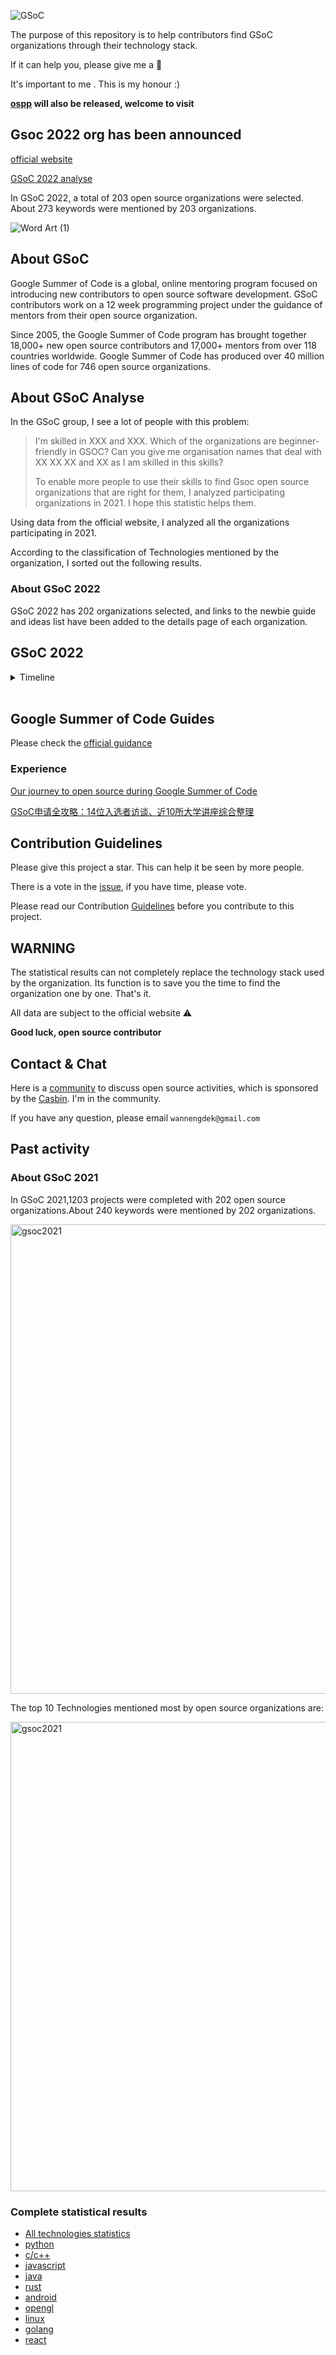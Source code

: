 ![GSoC](https://summerofcode.withgoogle.com/assets/media/logo.svg)


The purpose of this repository is to help contributors find GSoC organizations through their technology stack.

If it can help you, please give me a 🌟  

It's important to me . This is my honour :)


**[ospp](https://summer-ospp.ac.cn/#/org) will also be released, welcome to visit**

## Gsoc 2022 org has been announced

[official website](https://summerofcode.withgoogle.com/programs/2022/organizations)

[GSoC 2022 analyse](https://github.com/erdengk/gsoc-analyse/blob/master/markdown/GSoC2022/GSoC2022.md)

In GSoC 2022, a total of 203 open source organizations were selected. About 273 keywords were mentioned by 203 organizations.

![Word Art (1)](https://user-images.githubusercontent.com/37730787/157160231-5ed0a073-40f1-4bfe-907d-1d53db04e3ae.png)


## About GSoC
Google Summer of Code is a global, online mentoring program focused on introducing new contributors to open source software development. GSoC contributors work on a 12 week programming project under the guidance of mentors from their open source organization.

Since 2005, the Google Summer of Code program has brought together 18,000+ new open source contributors and 17,000+ mentors from over 118 countries worldwide. Google Summer of Code has produced over 40 million lines of code for 746 open source organizations.

## About GSoC Analyse

In the GSoC group, I see a lot of people with this problem:

> I'm skilled in XXX and XXX. Which of the organizations are beginner- friendly in GSOC?
> Can you give me organisation names that deal with XX XX XX and XX as I am skilled in this skills?
>
> To enable more people to use their skills to find Gsoc open source organizations that are right for them, I analyzed participating organizations in 2021. I hope this statistic helps them.

Using data from the official website, I analyzed all the organizations participating in 2021.

According to the classification of Technologies mentioned by the organization, I sorted out the following results.

### About GSoC 2022

GSoC 2022 has 202 organizations selected, and links to the newbie guide and ideas list have been added to the details page of each organization.


## GSoC 2022

<details>
<summary> Timeline </summary>

- February 7 - 18:00 UTC 

Mentoring organizations can begin submitting applications to Google
- February 21 - 18:00 UTC

Mentoring organization application deadline
- February 21 - March 6

Google program administrators review organization applications

- March 7 - 18:00 UTC

List of accepted mentoring organizations published
- March 7 - April 3

Potential GSoC contributors discuss application ideas with mentoring organizations
- April 4 - 18:00 UTC

GSoC contributor application period begins

- April 19 - 18:00 UTC

GSoC contributor application deadline
- May 12 - 18:00 UTC

GSoC contributor slot requests due from Org Admins

- May 20 - 18:00 UTC

Accepted GSoC contributor projects announced

- May 20 - June 12

Community Bonding Period | GSoC contributors get to know mentors, read documentation, get up to speed to begin working on their projects

- June 13

Coding officially begins!

- July 25 - 18:00 UTC

Mentors and GSoC contributors can begin submitting Phase 1 evaluations

- July 29 - 18:00 UTC

Phase 1 Evaluation deadline (standard coding period)

- July 25 - September 4

Work Period | GSoC contributors work on their project with guidance from Mentors

- September 5 - September 12 - 18:00 UTC

Final week: GSoC contributors submit their final work product and their final mentor evaluation (standard coding period)

- September 12 - September 19 - 18:00 UTC

Mentors submit final GSoC contributor evaluations (standard coding period)

- September 20

Initial results of Google Summer of Code 2022 announced
- September 12 - November 13

GSoC contributors with extended timelines continue coding

- November 21 - 18:00 UTC

Final date for all GSoC contributors to submit their final work product

- November 28 - 18:00 UTC

Final date for mentors to submit evaluations for GSoC contributor projects with extended deadlines
</details><br>


## Google Summer of Code Guides

Please check the [official guidance](https://google.github.io/gsocguides/student/index)

### Experience
[Our journey to open source during Google Summer of Code](https://opensource.com/article/21/10/google-summer-code?sc_cid=70160000001273HAAQ)

[GSoC申请全攻略：14位入选者访谈、近10所大学讲座综合整理](https://mp.weixin.qq.com/s?__biz=MzU0Mjc0NTcxNQ==&mid=2247484324&idx=1&sn=0b9646893ff6f37b66502849d41bd40c&chksm=fb14b6b8cc633fae6f731a3b50a88c1f7e2e1b40aaeefecefd33d6b79c3f81da688656e639b7&scene=21#wechat_redirect)

## Contribution Guidelines

Please give this project a star. This can help it be seen by more people.

There is a vote in the [issue](https://github.com/erdengk/gsoc-analyse/issues/1), if you have time, please vote.


Please read our Contribution [Guidelines](https://github.com/erdengk/gsoc-analyse/blob/master/markdown/Contribution%20Guidelines.md) before you contribute to this project.

## WARNING

The statistical results can not completely replace the technology stack used by the organization. Its function is to save you the time to find the organization one by one. That's it.

All data are subject to the official website ⚠️

**Good luck, open source contributor**

## Contact & Chat

Here is a [community](https://v2tl.com/) to discuss open source activities, which is sponsored by the [Casbin](https://github.com/casbin/casbin). 
I'm in the community.

If you have any question, please email `wannengdek@gmail.com` 

## Past activity

### About GSoC 2021

In GSoC 2021,1203 projects were completed with 202 open source organizations.About 240 keywords were mentioned by 202 organizations.


<img width="751" alt="gsoc2021" src="https://user-images.githubusercontent.com/37730787/148777428-e3a52181-40ee-42d3-9142-ef322a138b86.png">


The top 10 Technologies mentioned most by open source organizations are:

<img width="751" alt="gsoc2021" src="https://user-images.githubusercontent.com/37730787/149070819-ecab0a85-5ded-4ea7-b6d0-31438d1915c9.png">

### Complete statistical results

- [All technologies statistics](https://github.com/erdengk/gsoc-analyse/blob/master/markdown/GSoC2021/GSoC2021.md)
- [python](https://github.com/erdengk/gsoc-analyse/blob/master/markdown/GSoC2021/python.md)
- [c/c++](https://github.com/erdengk/gsoc-analyse/blob/master/markdown/GSoC2021/c.md)
- [javascript](https://github.com/erdengk/gsoc-analyse/blob/master/markdown/GSoC2021/javascript.md)
- [java](https://github.com/erdengk/gsoc-analyse/blob/master/markdown/GSoC2021/java.md)
- [rust](https://github.com/erdengk/gsoc-analyse/blob/master/markdown/GSoC2021/rust.md)
- [android](https://github.com/erdengk/gsoc-analyse/blob/master/markdown/GSoC2021/android.md)
- [opengl](https://github.com/erdengk/gsoc-analyse/blob/master/markdown/GSoC2021/opengl.md)
- [linux](https://github.com/erdengk/gsoc-analyse/blob/master/markdown/GSoC2021/linux.md)
- [golang](https://github.com/erdengk/gsoc-analyse/blob/master/markdown/GSoC2021/golang.md)
- [react](https://github.com/erdengk/gsoc-analyse/blob/master/markdown/GSoC2021/react.md)

